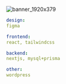 ![banner_1920x379](https://user-images.githubusercontent.com/38843229/199560629-add1c81c-4169-423d-a7b5-c13449fd78d3.png)

```yaml
design:
figma

frontend: 
react, tailwindcss

backend: 
nextjs, mysql+prisma

other:
wordpress
```
